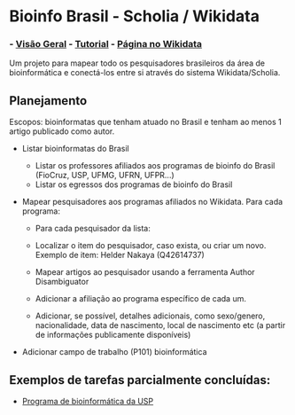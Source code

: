 # Bioinfo Brasil - Scholia / Wikidata

### \- [Visão Geral](https://lubianat.github.io/bioinfo_brasil/dashboard) - [Tutorial](https://lubianat.github.io/bioinfo_brasil/tutorial.html) - [Página no Wikidata](https://www.wikidata.org/wiki/Wikidata:WikiProject_Scholia/Bioinform%C3%A1tica_brasileira)

Um projeto para mapear todo os pesquisadores brasileiros da área
de bioinformática e conectá-los entre si através do sistema
Wikidata/Scholia.

## Planejamento

Escopos: bioinformatas que tenham atuado no Brasil e tenham ao menos 1 artigo publicado como autor.

- Listar bioinformatas do Brasil

  - Listar os professores afiliados aos programas de bioinfo do Brasil (FioCruz, USP, UFMG, UFRN, UFPR...)
  - Listar os egressos dos programas de bioinfo do Brasil

- Mapear pesquisadores aos programas afiliados no Wikidata. Para cada programa:

  - Para cada pesquisador da lista:

  - Localizar o item do pesquisador, caso exista, ou criar um novo. Exemplo de item: Helder Nakaya (Q42614737)
  - Mapear artigos ao pesquisador usando a ferramenta Author Disambiguator
  - Adicionar a afiliação ao programa específico de cada um.
  - Adicionar, se possível, detalhes adicionais, como sexo/genero, nacionalidade, data de nascimento, local de nascimento etc (a partir de informações publicamente disponíveis)

- Adicionar campo de trabalho (P101) bioinformática

## Exemplos de tarefas parcialmente concluídas:

- [Programa de bioinformática da USP](https://scholia.toolforge.org/organization/Q102292035)

